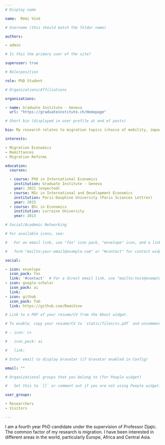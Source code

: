 ```yaml
---
# Display name

name:  Rémi Viné

# Username (this should match the folder name)

authors:

- admin

# Is this the primary user of the site?

superuser: true

# Role/position

role: PhD Student

# Organizations/Affiliations

organizations:

- name: Graduate Institute - Geneva
  url: "https://graduateinstitute.ch/Homepage"

# Short bio (displayed in user profile at end of posts)

bio: My research relates to migration topics (choice of mobility, impact of remittances on the left behind, the costs of transferring money, etc.)

interests:

- Migration Economics
- Remittances
- Migration Reforms

education:
  courses:

  - course: PhD in International Economics
    institution: Graduate Institute - Geneva
    year: 2021 (expected)
  - course: MSc in International and Development Economics
    institution: Paris-Dauphine University (Paris Sciences Lettres)
    year: 2015
  - course: BSc in Economics
    institution: Lorraine University
    year: 2013

# Social/Academic Networking

# For available icons, see: 

#   For an email link, use "fas" icon pack, "envelope" icon, and a link in the

#   form "mailto:your-email@example.com" or "#contact" for contact widget.

social:

- icon: envelope
  icon_pack: fas
  link: '#contact'  # For a direct email link, use "mailto:test@example.org".
- icon: google-scholar
  icon_pack: ai
  link: 
- icon: github
  icon_pack: fab
  link: https://github.com/RemiVine

# Link to a PDF of your resume/CV from the About widget.

# To enable, copy your resume/CV to `static/files/cv.pdf` and uncomment the lines below.

# - icon: cv

#   icon_pack: ai

#   link: 

# Enter email to display Gravatar (if Gravatar enabled in Config)

email: ""

# Organizational groups that you belong to (for People widget)

#   Set this to `[]` or comment out if you are not using People widget.

user_groups:

- Researchers
- Visitors

---
```


I am a fourth year PhD candidate under the supervision of Professor Djajic. The common factor of my research is migration. I have been interested in different areas in the world, particularly Europe, Africa and Central Asia.



